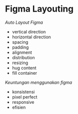 # Figma Layouting

*Auto Layout Figma*
* vertical direction
* horizontal direction
* spacing
* padding
* alignment
* distribution
* resizing
* hug content
* fill container

*Keuntungan menggunakan figma*

* konsistensi
* pixel perfect
* responsive
* efisien
